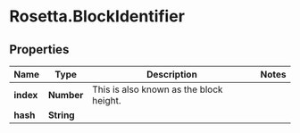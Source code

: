 # Rosetta.BlockIdentifier

## Properties

Name | Type | Description | Notes
------------ | ------------- | ------------- | -------------
**index** | **Number** | This is also known as the block height. | 
**hash** | **String** |  | 


